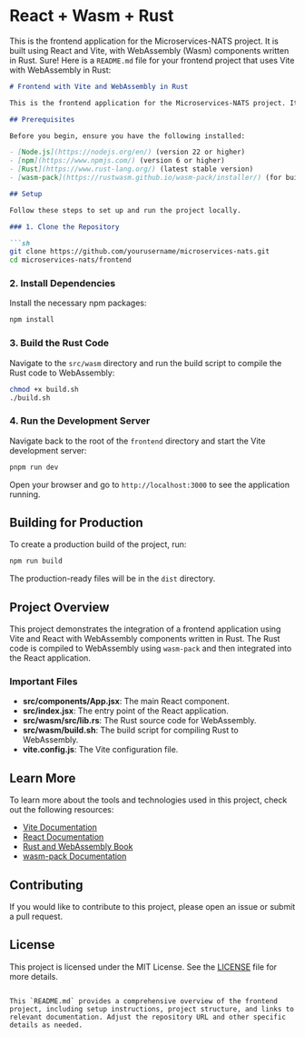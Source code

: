 # React + Wasm + Rust 
This is the frontend application for the Microservices-NATS project. It is built using React and Vite, with WebAssembly (Wasm) components written in Rust.
Sure! Here is a `README.md` file for your frontend project that uses Vite with WebAssembly in Rust:

```markdown
# Frontend with Vite and WebAssembly in Rust

This is the frontend application for the Microservices-NATS project. It is built using React and Vite, with WebAssembly (Wasm) components written in Rust.

## Prerequisites

Before you begin, ensure you have the following installed:

- [Node.js](https://nodejs.org/en/) (version 22 or higher)
- [npm](https://www.npmjs.com/) (version 6 or higher)
- [Rust](https://www.rust-lang.org/) (latest stable version)
- [wasm-pack](https://rustwasm.github.io/wasm-pack/installer/) (for building the Rust project)

## Setup

Follow these steps to set up and run the project locally.

### 1. Clone the Repository

```sh
git clone https://github.com/yourusername/microservices-nats.git
cd microservices-nats/frontend
```

### 2. Install Dependencies

Install the necessary npm packages:

```sh
npm install
```

### 3. Build the Rust Code

Navigate to the `src/wasm` directory and run the build script to compile the Rust code to WebAssembly:

```sh
chmod +x build.sh
./build.sh
```

### 4. Run the Development Server

Navigate back to the root of the `frontend` directory and start the Vite development server:

```sh
pnpm run dev
```

Open your browser and go to `http://localhost:3000` to see the application running.

## Building for Production

To create a production build of the project, run:

```sh
npm run build
```

The production-ready files will be in the `dist` directory.

## Project Overview

This project demonstrates the integration of a frontend application using Vite and React with WebAssembly components written in Rust. The Rust code is compiled to WebAssembly using `wasm-pack` and then integrated into the React application.

### Important Files

- **src/components/App.jsx**: The main React component.
- **src/index.jsx**: The entry point of the React application.
- **src/wasm/src/lib.rs**: The Rust source code for WebAssembly.
- **src/wasm/build.sh**: The build script for compiling Rust to WebAssembly.
- **vite.config.js**: The Vite configuration file.

## Learn More

To learn more about the tools and technologies used in this project, check out the following resources:

- [Vite Documentation](https://vitejs.dev/guide/)
- [React Documentation](https://reactjs.org/docs/getting-started.html)
- [Rust and WebAssembly Book](https://rustwasm.github.io/book/)
- [wasm-pack Documentation](https://rustwasm.github.io/wasm-pack/)

## Contributing

If you would like to contribute to this project, please open an issue or submit a pull request.

## License

This project is licensed under the MIT License. See the [LICENSE](../LICENSE) file for more details.
```

This `README.md` provides a comprehensive overview of the frontend project, including setup instructions, project structure, and links to relevant documentation. Adjust the repository URL and other specific details as needed.

